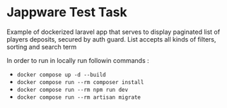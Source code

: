 # Jappware Test Task

Example of dockerized laravel app that serves to display paginated list of players deposits, secured by auth guard.
List accepts all kinds of filters, sorting and search term

In order to run in locally run followin commands :
-   `docker compose up -d --build`
-   `docker compose run --rm composer install`
-   `docker compose run --rm npm run dev`
-   `docker compose run --rm artisan migrate`


